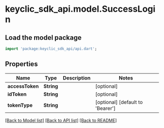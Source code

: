 # keyclic_sdk_api.model.SuccessLogin

## Load the model package
```dart
import 'package:keyclic_sdk_api/api.dart';
```

## Properties
Name | Type | Description | Notes
------------ | ------------- | ------------- | -------------
**accessToken** | **String** |  | [optional] 
**idToken** | **String** |  | [optional] 
**tokenType** | **String** |  | [optional] [default to 'Bearer']

[[Back to Model list]](../README.md#documentation-for-models) [[Back to API list]](../README.md#documentation-for-api-endpoints) [[Back to README]](../README.md)


